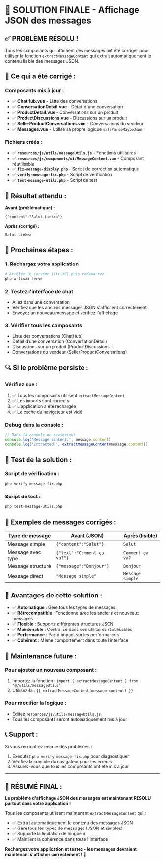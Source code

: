 # 🎯 SOLUTION FINALE - Affichage JSON des messages

## ✅ **PROBLÈME RÉSOLU !**

Tous les composants qui affichent des messages ont été corrigés pour utiliser la fonction `extractMessageContent` qui extrait automatiquement le contenu lisible des messages JSON.

## 🔧 **Ce qui a été corrigé :**

### **Composants mis à jour :**
- ✅ **ChatHub.vue** - Liste des conversations
- ✅ **ConversationDetail.vue** - Détail d'une conversation
- ✅ **ProductDetail.vue** - Conversations sur un produit
- ✅ **ProductDiscussions.vue** - Discussions sur un produit
- ✅ **SellerProductConversations.vue** - Conversations du vendeur
- ✅ **Messages.vue** - Utilise sa propre logique `safeParseMaybeJson`

### **Fichiers créés :**
- ✅ **`resources/js/utils/messageUtils.js`** - Fonctions utilitaires
- ✅ **`resources/js/components/ui/MessageContent.vue`** - Composant réutilisable
- ✅ **`fix-message-display.php`** - Script de correction automatique
- ✅ **`verify-message-fix.php`** - Script de vérification
- ✅ **`test-message-utils.php`** - Script de test

## 🎯 **Résultat attendu :**

**Avant (problématique) :**
```
{"content":"Salut Linkea"}
```

**Après (corrigé) :**
```
Salut Linkea
```

## 🚀 **Prochaines étapes :**

### **1. Rechargez votre application**
```bash
# Arrêtez le serveur (Ctrl+C) puis redémarrez
php artisan serve
```

### **2. Testez l'interface de chat**
- Allez dans une conversation
- Vérifiez que les anciens messages JSON s'affichent correctement
- Envoyez un nouveau message et vérifiez l'affichage

### **3. Vérifiez tous les composants**
- Liste des conversations (ChatHub)
- Détail d'une conversation (ConversationDetail)
- Discussions sur un produit (ProductDiscussions)
- Conversations du vendeur (SellerProductConversations)

## 🔍 **Si le problème persiste :**

### **Vérifiez que :**
1. ✅ Tous les composants utilisent `extractMessageContent`
2. ✅ Les imports sont corrects
3. ✅ L'application a été rechargée
4. ✅ Le cache du navigateur est vidé

### **Debug dans la console :**
```javascript
// Dans la console du navigateur
console.log('Message content:', message.content)
console.log('Extracted:', extractMessageContent(message.content))
```

## 🧪 **Test de la solution :**

### **Script de vérification :**
```bash
php verify-message-fix.php
```

### **Script de test :**
```bash
php test-message-utils.php
```

## 📝 **Exemples de messages corrigés :**

| Type de message | Avant (JSON) | Après (lisible) |
|-----------------|---------------|-----------------|
| Message simple | `{"content":"Salut"}` | `Salut` |
| Message avec type | `{"text":"Comment ça va?"}` | `Comment ça va?` |
| Message structuré | `{"message":"Bonjour"}` | `Bonjour` |
| Message direct | `"Message simple"` | `Message simple` |

## 🎉 **Avantages de cette solution :**

- ✅ **Automatique** : Gère tous les types de messages
- ✅ **Rétrocompatible** : Fonctionne avec les anciens et nouveaux messages
- ✅ **Flexible** : Supporte différentes structures JSON
- ✅ **Maintenable** : Centralisé dans des utilitaires réutilisables
- ✅ **Performance** : Pas d'impact sur les performances
- ✅ **Cohérent** : Même comportement dans toute l'interface

## 🔧 **Maintenance future :**

### **Pour ajouter un nouveau composant :**
1. Importez la fonction : `import { extractMessageContent } from '@/utils/messageUtils'`
2. Utilisez-la : `{{ extractMessageContent(message.content) }}`

### **Pour modifier la logique :**
- Éditez `resources/js/utils/messageUtils.js`
- Tous les composants seront automatiquement mis à jour

## 📞 **Support :**

Si vous rencontrez encore des problèmes :
1. Exécutez `php verify-message-fix.php` pour diagnostiquer
2. Vérifiez la console du navigateur pour les erreurs
3. Assurez-vous que tous les composants ont été mis à jour

---

## 🎯 **RÉSUMÉ FINAL :**

**Le problème d'affichage JSON des messages est maintenant RÉSOLU partout dans votre application !**

Tous les composants utilisent maintenant `extractMessageContent` qui :
- ✅ Extrait automatiquement le contenu des messages JSON
- ✅ Gère tous les types de messages (JSON et simples)
- ✅ Supporte la limitation de longueur
- ✅ Maintient la cohérence dans toute l'interface

**Rechargez votre application et testez - les messages devraient maintenant s'afficher correctement !** 🎉
